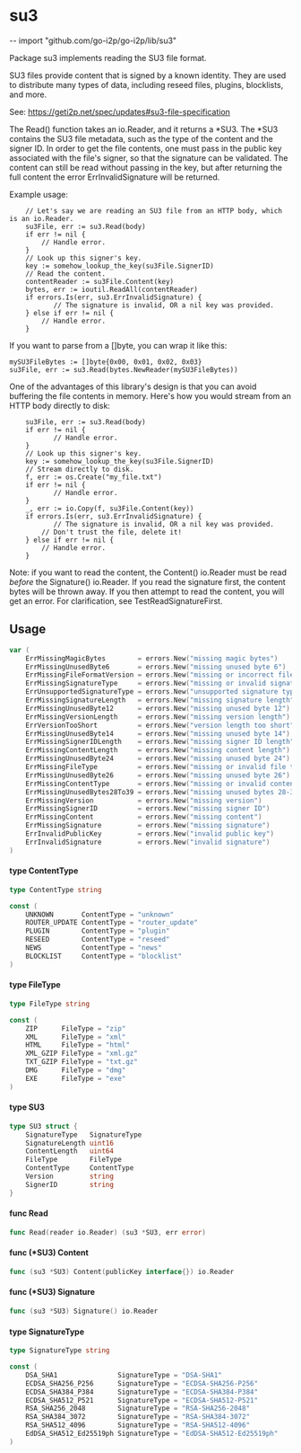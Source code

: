 # su3
--
    import "github.com/go-i2p/go-i2p/lib/su3"

Package su3 implements reading the SU3 file format.

SU3 files provide content that is signed by a known identity. They are used to
distribute many types of data, including reseed files, plugins, blocklists, and
more.

See: https://geti2p.net/spec/updates#su3-file-specification

The Read() function takes an io.Reader, and it returns a *SU3. The *SU3 contains
the SU3 file metadata, such as the type of the content and the signer ID. In
order to get the file contents, one must pass in the public key associated with
the file's signer, so that the signature can be validated. The content can still
be read without passing in the key, but after returning the full content the
error ErrInvalidSignature will be returned.

Example usage:

        // Let's say we are reading an SU3 file from an HTTP body, which is an io.Reader.
        su3File, err := su3.Read(body)
        if err != nil {
            // Handle error.
        }
        // Look up this signer's key.
        key := somehow_lookup_the_key(su3File.SignerID)
        // Read the content.
        contentReader := su3File.Content(key)
        bytes, err := ioutil.ReadAll(contentReader)
        if errors.Is(err, su3.ErrInvalidSignature) {
    	       // The signature is invalid, OR a nil key was provided.
        } else if err != nil {
            // Handle error.
        }

If you want to parse from a []byte, you can wrap it like this:

    mySU3FileBytes := []byte{0x00, 0x01, 0x02, 0x03}
    su3File, err := su3.Read(bytes.NewReader(mySU3FileBytes))

One of the advantages of this library's design is that you can avoid buffering
the file contents in memory. Here's how you would stream from an HTTP body
directly to disk:

        su3File, err := su3.Read(body)
        if err != nil {
    	       // Handle error.
        }
        // Look up this signer's key.
        key := somehow_lookup_the_key(su3File.SignerID)
        // Stream directly to disk.
        f, err := os.Create("my_file.txt")
        if err != nil {
    	       // Handle error.
        }
        _, err := io.Copy(f, su3File.Content(key))
        if errors.Is(err, su3.ErrInvalidSignature) {
    	       // The signature is invalid, OR a nil key was provided.
            // Don't trust the file, delete it!
        } else if err != nil {
            // Handle error.
        }

Note: if you want to read the content, the Content() io.Reader must be read
*before* the Signature() io.Reader. If you read the signature first, the content
bytes will be thrown away. If you then attempt to read the content, you will get
an error. For clarification, see TestReadSignatureFirst.

## Usage

```go
var (
	ErrMissingMagicBytes        = errors.New("missing magic bytes")
	ErrMissingUnusedByte6       = errors.New("missing unused byte 6")
	ErrMissingFileFormatVersion = errors.New("missing or incorrect file format version")
	ErrMissingSignatureType     = errors.New("missing or invalid signature type")
	ErrUnsupportedSignatureType = errors.New("unsupported signature type")
	ErrMissingSignatureLength   = errors.New("missing signature length")
	ErrMissingUnusedByte12      = errors.New("missing unused byte 12")
	ErrMissingVersionLength     = errors.New("missing version length")
	ErrVersionTooShort          = errors.New("version length too short")
	ErrMissingUnusedByte14      = errors.New("missing unused byte 14")
	ErrMissingSignerIDLength    = errors.New("missing signer ID length")
	ErrMissingContentLength     = errors.New("missing content length")
	ErrMissingUnusedByte24      = errors.New("missing unused byte 24")
	ErrMissingFileType          = errors.New("missing or invalid file type")
	ErrMissingUnusedByte26      = errors.New("missing unused byte 26")
	ErrMissingContentType       = errors.New("missing or invalid content type")
	ErrMissingUnusedBytes28To39 = errors.New("missing unused bytes 28-39")
	ErrMissingVersion           = errors.New("missing version")
	ErrMissingSignerID          = errors.New("missing signer ID")
	ErrMissingContent           = errors.New("missing content")
	ErrMissingSignature         = errors.New("missing signature")
	ErrInvalidPublicKey         = errors.New("invalid public key")
	ErrInvalidSignature         = errors.New("invalid signature")
)
```

#### type ContentType

```go
type ContentType string
```


```go
const (
	UNKNOWN       ContentType = "unknown"
	ROUTER_UPDATE ContentType = "router_update"
	PLUGIN        ContentType = "plugin"
	RESEED        ContentType = "reseed"
	NEWS          ContentType = "news"
	BLOCKLIST     ContentType = "blocklist"
)
```

#### type FileType

```go
type FileType string
```


```go
const (
	ZIP      FileType = "zip"
	XML      FileType = "xml"
	HTML     FileType = "html"
	XML_GZIP FileType = "xml.gz"
	TXT_GZIP FileType = "txt.gz"
	DMG      FileType = "dmg"
	EXE      FileType = "exe"
)
```

#### type SU3

```go
type SU3 struct {
	SignatureType   SignatureType
	SignatureLength uint16
	ContentLength   uint64
	FileType        FileType
	ContentType     ContentType
	Version         string
	SignerID        string
}
```


#### func  Read

```go
func Read(reader io.Reader) (su3 *SU3, err error)
```

#### func (*SU3) Content

```go
func (su3 *SU3) Content(publicKey interface{}) io.Reader
```

#### func (*SU3) Signature

```go
func (su3 *SU3) Signature() io.Reader
```

#### type SignatureType

```go
type SignatureType string
```


```go
const (
	DSA_SHA1               SignatureType = "DSA-SHA1"
	ECDSA_SHA256_P256      SignatureType = "ECDSA-SHA256-P256"
	ECDSA_SHA384_P384      SignatureType = "ECDSA-SHA384-P384"
	ECDSA_SHA512_P521      SignatureType = "ECDSA-SHA512-P521"
	RSA_SHA256_2048        SignatureType = "RSA-SHA256-2048"
	RSA_SHA384_3072        SignatureType = "RSA-SHA384-3072"
	RSA_SHA512_4096        SignatureType = "RSA-SHA512-4096"
	EdDSA_SHA512_Ed25519ph SignatureType = "EdDSA-SHA512-Ed25519ph"
)
```
